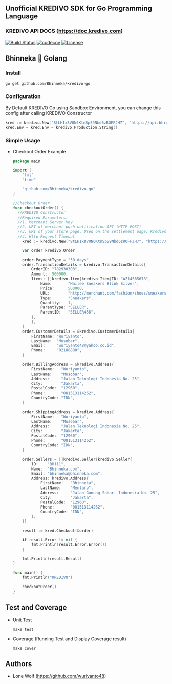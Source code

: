 ## Unofficial KREDIVO SDK for Go Programming Language

### KREDIVO API DOCS (https://doc.kredivo.com)

[![Build Status](https://travis-ci.org/Bhinneka/kredivo-go.svg?branch=master)](https://travis-ci.org/Bhinneka/kredivo-go)
[![codecov](https://codecov.io/gh/Bhinneka/kredivo-go/branch/master/graph/badge.svg)](https://codecov.io/gh/Bhinneka/kredivo-go)
[![License](https://img.shields.io/badge/License-Apache%202.0-blue.svg)](https://github.com/Bhinneka/kredivo-go/blob/master/LICENSE)

## Bhinneka :blue_heart: Golang

### Install
  ```shell
  go get github.com/Bhinneka/kredivo-go
  ```

### Configuration

  By Default KREDIVO Go using Sandbox Environment,
  you can change this config after calling KREDIVO Constructor

  ```go
  kred := kredivo.New("8tLHIx8V0N6KtnSpS9Nbd6zROFFJH7", "https://api.bhinneka.com/push_notif", "https://bhinneka.com", 8*time.Second)
  kred.Env = kred.Env = kredivo.Production.String()
  ```

### Simple Usage

  - Checkout Order Example

    ```go
    package main

    import (
    	"fmt"
    	"time"

    	"github.com/Bhinneka/kredivo-go"
    )

    //Checkout Order
    func checkoutOrder() {
      //KREDIVO Constructor
      //Required Parameters:
      //1. Merchant Server Key
      //2. URI of merchant push-notification API (HTTP POST)
      //3. URI of your store page. Used on the settlement page. Kredivo’s server will pass some params to this uri for merchant’s server acknowledgement: order_id: Order Id given by Merchant; tr_id: Transaction Id given by Kredivo;tr_status: Transaction status of a transaction; sign_key: Signature key to validate if the notification is originated from Kredivo. Please contact us how to parse this signature_key by using your client key.
      //4. Http Request Timeout
    	kred := kredivo.New("8tLHIx8V0N6KtnSpS9Nbd6zROFFJH7", "https://api.bhinneka.com/push_notif", "https://bhinneka.com", 8*time.Second)

    	var order kredivo.Order

    	order.PaymentType = "30_days"
    	order.TransactionDetails = kredivo.TransactionDetails{
    		OrderID: "782930303",
    		Amount:  500000,
    		Items: []kredivo.Item{kredivo.Item{ID: "AZ14565678",
    			Name:       "Hailee Sneakers Blink Silver",
    			Price:      500000,
    			URL:        "http://merchant.com/fashion/shoes/sneakers-blink-shoes",
    			Type:       "Sneakers",
    			Quantity:   1,
    			ParentType: "SELLER",
    			ParentID:   "SELLER456",
    		},
    		},
    	}
    	order.CustomerDetails = &kredivo.CustomerDetails{
    		FirstName: "Wuriyanto",
    		LastName:  "Musobar",
    		Email:     "wuriyanto48@yahoo.co.id",
    		Phone:     "02188888",
    	}

    	order.BillingAddress = &kredivo.Address{
    		FirstName:   "Wuriyanto",
    		LastName:    "Musobar",
    		Address:     "Jalan Teknologi Indonesia No. 25",
    		City:        "Jakarta",
    		PostalCode:  "12960",
    		Phone:       "081513114262",
    		CountryCode: "IDN",
    	}

    	order.ShippingAddress = kredivo.Address{
    		FirstName:   "Wuriyanto",
    		LastName:    "Musobar",
    		Address:     "Jalan Teknologi Indonesia No. 25",
    		City:        "Jakarta",
    		PostalCode:  "12960",
    		Phone:       "081513114262",
    		CountryCode: "IDN",
    	}

    	order.Sellers = []kredivo.Seller{kredivo.Seller{
    		ID:    "BH111",
    		Name:  "Bhinneka.com",
    		Email: "bhinneka@bhinneka.com",
    		Address: kredivo.Address{
    			FirstName:   "Bhinneka",
    			LastName:    "Mentaro",
    			Address:     "Jalan Gunung Sahari Indonesia No. 25",
    			City:        "Jakarta",
    			PostalCode:  "12960",
    			Phone:       "081513114262",
    			CountryCode: "IDN",
    		},
    	}}

    	result := kred.Checkout(&order)

    	if result.Error != nil {
    		fmt.Println(result.Error.Error())
    	}

    	fmt.Println(result.Result)
    }

    func main() {
    	fmt.Println("KREDIVO")

    	checkoutOrder()
    }

    ```

## Test and Coverage

  - Unit Test
    ```shell
    make test
    ```

  - Coverage (Running Test and Display Coverage result)
    ```shell
    make cover
    ```

## Authors
  - Lone Wolf (https://github.com/wuriyanto48)
